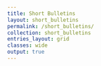 ```yaml
---
title: Short Bulletins
layout: short_bulletins
permalink: /short_bulletins/
collection: short_bulletins
entries_layout: grid
classes: wide
output: true
---
```

